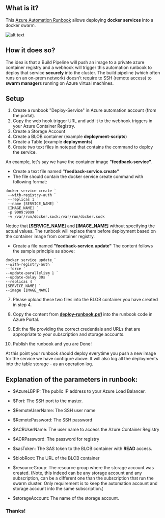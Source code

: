 ## What is it?

This [Azure Automation Runbook](https://azure.microsoft.com/en-us/blog/azure-automation-runbook-management/) allows deploying  **docker services** into a docker swarm.


![alt text](https://i.imgur.com/YjyotNL.png)


## How it does so?
The idea is that a Build Pipeline will push an image to a private azure container registry and a webhook will trigger this automation runbook to deploy that service **securely** into the cluster. The build pipeline (which often runs on an on-prem network) doesn't require to SSH (remote access) to **swarm manager**s running on Azure virtual machines.

## Setup

1. Create a runbook "Deploy-Service" in Azure automation account (from the portal). 
2. Copy the web hook trigger URL and add it to the webhook triggers in your Azure Container Registry.
3. Create a Storage Account
4. Create a BLOB container (example __deployment-scripts__)
5. Create a Table (example __deployments__)
6. Create two text files in notepad that contains the command to deploy the service.

An example, let's say we have the container image __"feedback-service"__.
- Create a text file named __"feedback-service.create"__
- The file should contain the docker service create command with following format:
```
docker service create `
 --with-registry-auth `
 --replicas 1 `
 --name [SERVICE_NAME] `
 [IMAGE_NAME] `
 -p 9009:9009 `
 -v /var/run/docker.sock:/var/run/docker.sock 
```

Notice that **[SERVICE_NAME]** and **[IMAGE_NAME]** without specifying the actual values. The runbook will replace them before deployment based on the container image from container registry.

- Create a file named __"feedback-service.update"__
The content follows the sample principle as above:
```
docker service update `
--with-registry-auth ` 
--force `
--update-parallelism 1 `
--update-delay 30s `
--replicas 4 `
[SERVICE_NAME] `
--image [IMAGE_NAME]
```
7. Please upload these two files into the BLOB container you have created in step 4.

8. Copy the content from [**deploy-runbook.ps1**](/deploy-runbook.ps1) into the runbook code in Azure Portal.
9. Edit the file providing the correct credentials and URLs that are appropriate to your subscription and storage accounts.
10. Publish the runbook and you are Done! 

At this point your runbook should deploy everytime you push a new image for the service we have configure above. It will also log all the deployments into the table storage - as an operation log.

## Explanation of the parameters in runbook:

- $AzureLBPIP: The public IP address to your Azure Load Balancer. 
- $Port: The SSH port to the master.
- $RemoteUserName: The SSH user name 
- $RemotePassword: The SSH password

- $ACRUserName: The user name to access the Azure Container Registry
- $ACRPassword: The password for registry


- $sasToken: The SAS token to the BLOB container with **READ** access.
- $blobRoot: The URL of the BLOB container
- $resourceGroup: The resource group where the storage account was created. (Note, this indeed can be any storage account and any subscription, can be a different one than the subscription that run the swarm cluster. Only requirement is to keep the automation account and storage account into the same subscription.)
- $storageAccount: The name of the storage account.

### Thanks!

